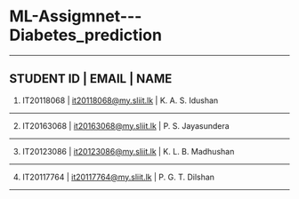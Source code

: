 # ML-Assigmnet---Diabetes_prediction

------------------------------------------------------------
   STUDENT ID |           EMAIL        |       NAME        
------------------------------------------------------------
1. IT20118068 | it20118068@my.sliit.lk | K. A. S. Idushan
------------------------------------------------------------
2. IT20163068 | it20163068@my.sliit.lk | P. S. Jayasundera
------------------------------------------------------------
3. IT20123086 | it20123086@my.sliit.lk | K. L. B. Madhushan
------------------------------------------------------------
4. IT20117764 | it20117764@my.sliit.lk | P. G. T. Dilshan
------------------------------------------------------------
